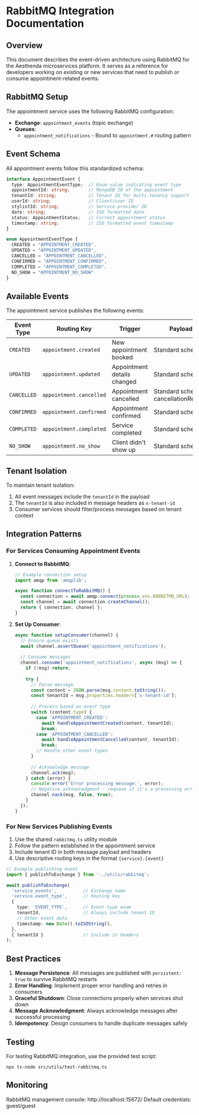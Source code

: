 # RabbitMQ Integration Documentation

## Overview

This document describes the event-driven architecture using RabbitMQ for the Aesthenda microservices platform. It serves as a reference for developers working on existing or new services that need to publish or consume appointment-related events.

## RabbitMQ Setup

The appointment service uses the following RabbitMQ configuration:

- **Exchange**: `appointment_events` (topic exchange)
- **Queues**: 
  - `appointment_notifications` - Bound to `appointment.#` routing pattern

## Event Schema

All appointment events follow this standardized schema:

```typescript
interface AppointmentEvent {
  type: AppointmentEventType;  // Enum value indicating event type
  appointmentId: string;       // MongoDB ID of the appointment
  tenantId: string;            // Tenant ID for multi-tenancy support
  userId: string;              // Client/user ID
  stylistId: string;           // Service provider ID
  date: string;                // ISO formatted date
  status: AppointmentStatus;   // Current appointment status
  timestamp: string;           // ISO formatted event timestamp
}

enum AppointmentEventType {
  CREATED = "APPOINTMENT_CREATED",
  UPDATED = "APPOINTMENT_UPDATED",
  CANCELLED = "APPOINTMENT_CANCELLED",
  CONFIRMED = "APPOINTMENT_CONFIRMED",
  COMPLETED = "APPOINTMENT_COMPLETED",
  NO_SHOW = "APPOINTMENT_NO_SHOW"
}
```

## Available Events

The appointment service publishes the following events:

| Event Type | Routing Key | Trigger | Payload |
|------------|-------------|---------|---------|
| `CREATED` | `appointment.created` | New appointment booked | Standard schema |
| `UPDATED` | `appointment.updated` | Appointment details changed | Standard schema |
| `CANCELLED` | `appointment.cancelled` | Appointment cancelled | Standard schema + cancellationReason |
| `CONFIRMED` | `appointment.confirmed` | Appointment confirmed | Standard schema |
| `COMPLETED` | `appointment.completed` | Service completed | Standard schema |
| `NO_SHOW` | `appointment.no_show` | Client didn't show up | Standard schema |

## Tenant Isolation

To maintain tenant isolation:

1. All event messages include the `tenantId` in the payload
2. The `tenantId` is also included in message headers as `x-tenant-id`
3. Consumer services should filter/process messages based on tenant context

## Integration Patterns

### For Services Consuming Appointment Events

1. **Connect to RabbitMQ**:
   ```typescript
   // Example connection setup
   import amqp from 'amqplib';
   
   async function connectToRabbitMQ() {
     const connection = await amqp.connect(process.env.RABBITMQ_URL);
     const channel = await connection.createChannel();
     return { connection, channel };
   }
   ```

2. **Set Up Consumer**:
   ```typescript
   async function setupConsumer(channel) {
     // Ensure queue exists
     await channel.assertQueue('appointment_notifications');
     
     // Consume messages
     channel.consume('appointment_notifications', async (msg) => {
       if (!msg) return;
       
       try {
         // Parse message
         const content = JSON.parse(msg.content.toString());
         const tenantId = msg.properties.headers['x-tenant-id'];
         
         // Process based on event type
         switch (content.type) {
           case 'APPOINTMENT_CREATED':
             await handleAppointmentCreated(content, tenantId);
             break;
           case 'APPOINTMENT_CANCELLED':
             await handleAppointmentCancelled(content, tenantId);
             break;
           // Handle other event types
         }
         
         // Acknowledge message
         channel.ack(msg);
       } catch (error) {
         console.error('Error processing message:', error);
         // Negative acknowledgment - requeue if it's a processing error
         channel.nack(msg, false, true);
       }
     });
   }
   ```

### For New Services Publishing Events

1. Use the shared `rabbitmq.ts` utility module
2. Follow the pattern established in the appointment service
3. Include tenant ID in both message payload and headers
4. Use descriptive routing keys in the format `{service}.{event}`

```typescript
// Example publishing event
import { publishToExchange } from '../utils/rabbitmq';

await publishToExchange(
  'service_events',          // Exchange name
  'service.event_type',      // Routing key
  {
    type: 'EVENT_TYPE',      // Event type enum
    tenantId,                // Always include tenant ID
    // Other event data
    timestamp: new Date().toISOString(),
  },
  { tenantId }               // Include in headers
);
```

## Best Practices

1. **Message Persistence**: All messages are published with `persistent: true` to survive RabbitMQ restarts
2. **Error Handling**: Implement proper error handling and retries in consumers
3. **Graceful Shutdown**: Close connections properly when services shut down
4. **Message Acknowledgment**: Always acknowledge messages after successful processing
5. **Idempotency**: Design consumers to handle duplicate messages safely

## Testing

For testing RabbitMQ integration, use the provided test script:

```
npx ts-node src/utils/test-rabbitmq.ts
```

## Monitoring

RabbitMQ management console: http://localhost:15672/
Default credentials: guest/guest 